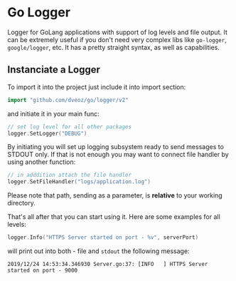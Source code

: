 # Go Logger
Logger for GoLang applications with support of log levels and file output. It can be extremely useful if you don't need very complex libs like `go-logger`, `google/logger`, etc. It has a pretty straight syntax, as well as capabilities.

## Instanciate a Logger

To import it into the project just include it into import section:

```go
import "github.com/dveoz/go/logger/v2"
```

and initiate it in your main func:

```go
// set log level for all other packages
logger.SetLogger("DEBUG")
```

By initiating you will set up logging subsystem ready to send messages to STDOUT only. If that is not enough
you may want to connect file handler by using another function:
```go
// in adddition attach the file handler
logger.SetFileHandler("logs/application.log")
```
Please note that path, sending as a parameter, is **relative** to your working directory.

That's all after that you can start using it. Here are some examples for all levels:

```go
logger.Info("HTTPS Server started on port - %v", serverPort)
```

will print out into both - file and `stdout` the following message:

```
2019/12/24 14:53:34.346930 Server.go:37: [INFO   ] HTTPS Server started on port - 9000
```

